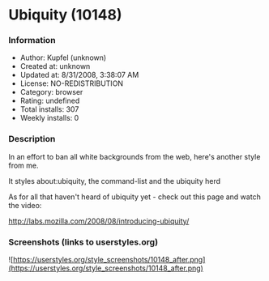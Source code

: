 # Ubiquity (10148)

### Information
- Author: Kupfel (unknown)
- Created at: unknown
- Updated at: 8/31/2008, 3:38:07 AM
- License: NO-REDISTRIBUTION
- Category: browser
- Rating: undefined
- Total installs: 307
- Weekly installs: 0


### Description
In an effort to ban all white backgrounds from the web, here's another style from me.

It styles about:ubiquity, the command-list and the ubiquity herd

As for all that haven't heard of ubiquity yet - check out this page and watch the video:

http://labs.mozilla.com/2008/08/introducing-ubiquity/


### Screenshots (links to userstyles.org)
![https://userstyles.org/style_screenshots/10148_after.png](https://userstyles.org/style_screenshots/10148_after.png)


